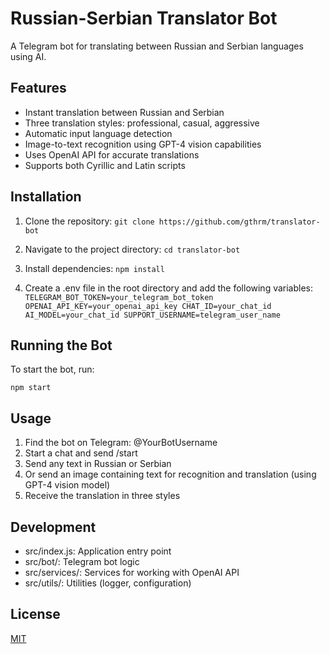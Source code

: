 # Russian-Serbian Translator Bot

A Telegram bot for translating between Russian and Serbian languages using AI.

## Features

- Instant translation between Russian and Serbian
- Three translation styles: professional, casual, aggressive
- Automatic input language detection
- Image-to-text recognition using GPT-4 vision capabilities
- Uses OpenAI API for accurate translations
- Supports both Cyrillic and Latin scripts

## Installation

1. Clone the repository:
   `
   git clone https://github.com/gthrm/translator-bot
   `

2. Navigate to the project directory:
   `
   cd translator-bot
   `

3. Install dependencies:
   `
   npm install
   `

4. Create a .env file in the root directory and add the following variables:
   `
    TELEGRAM_BOT_TOKEN=your_telegram_bot_token
    OPENAI_API_KEY=your_openai_api_key
    CHAT_ID=your_chat_id
    AI_MODEL=your_chat_id
    SUPPORT_USERNAME=telegram_user_name
   `

## Running the Bot

To start the bot, run:

`
npm start
`

## Usage

1. Find the bot on Telegram: @YourBotUsername
2. Start a chat and send /start
3. Send any text in Russian or Serbian
4. Or send an image containing text for recognition and translation (using GPT-4 vision model)
5. Receive the translation in three styles

## Development

- src/index.js: Application entry point
- src/bot/: Telegram bot logic
- src/services/: Services for working with OpenAI API
- src/utils/: Utilities (logger, configuration)

## License

[MIT](https://choosealicense.com/licenses/mit/)